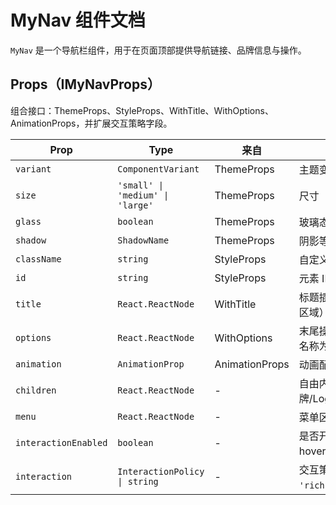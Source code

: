 # MyNav 组件文档

`MyNav` 是一个导航栏组件，用于在页面顶部提供导航链接、品牌信息与操作。

## Props（IMyNavProps）

组合接口：ThemeProps、StyleProps、WithTitle、WithOptions、AnimationProps，并扩展交互策略字段。

| Prop                 | Type                                     | 来自             | 描述 |
|----------------------|------------------------------------------|------------------|------|
| `variant`            | `ComponentVariant`                       | ThemeProps       | 主题变体 |
| `size`               | `'small' \| 'medium' \| 'large'`         | ThemeProps       | 尺寸 |
| `glass`              | `boolean`                                | ThemeProps       | 玻璃态 |
| `shadow`             | `ShadowName`                             | ThemeProps       | 阴影等级 |
| `className`          | `string`                                 | StyleProps       | 自定义类名 |
| `id`                 | `string`                                 | StyleProps       | 元素 ID |
| `title`              | `React.ReactNode`                        | WithTitle        | 标题插槽（左侧/中部品牌区域） |
| `options`            | `React.ReactNode`                        | WithOptions      | 末尾操作区插槽（注意：名称为 `options`） |
| `animation`          | `AnimationProp`                          | AnimationProps   | 动画配置 |
| `children`           | `React.ReactNode`                        | -                | 自由内容区（通常是品牌/Logo） |
| `menu`               | `React.ReactNode`                        | -                | 菜单区插槽 |
| `interactionEnabled` | `boolean`                                | -                | 是否开启容器 hover/active 等交互效果 |
| `interaction`        | `InteractionPolicy \| string`            | -                | 交互策略或预设 key（如 `'rich'`/`'basic'`/`'none'`） |



